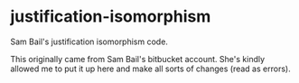 # justification-isomorphism
Sam Bail's justification isomorphism code.

This originally came from Sam Bail's bitbucket account. She's kindly allowed me to put it up here and make all sorts of changes (read as errors).
